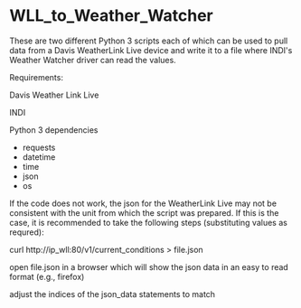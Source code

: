 # WLL_to_Weather_Watcher

These are two different Python 3 scripts each of which can be used to pull data from a Davis WeatherLink Live device 
and write it to a file where INDI's Weather Watcher driver can read the values.

Requirements:

Davis Weather Link Live

INDI
 
Python 3 dependencies
- requests
- datetime
- time
- json
- os

If the code does not work, the json for the WeatherLink Live may not be consistent with the unit from which 
the script was prepared.  If this is the case, it is recommended to take the following steps (substituting values as requred):

curl http://ip_wll:80/v1/current_conditions > file.json

open file.json in a browser which will show the json data in an easy to read format (e.g., firefox)

adjust the indices of the json_data statements to match
